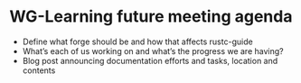 # WG-Learning future meeting agenda

- Define what forge should be and how that affects rustc-guide
- What’s each of us working on and what’s the progress we are having?
- Blog post announcing documentation efforts and tasks, location and contents
